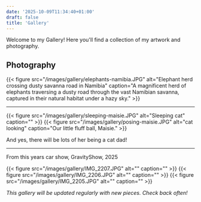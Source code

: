 ```yaml
---
date: '2025-10-09T11:34:40+01:00'
draft: false
title: 'Gallery'
---
```


Welcome to my Gallery! Here you'll find a collection of my artwork and photography.

## Photography

{{< figure src="/images/gallery/elephants-namibia.JPG" alt="Elephant herd crossing dusty savanna road in Namibia" caption="A magnificent herd of elephants traversing a dusty road through the vast Namibian savanna, captured in their natural habitat under a hazy sky." >}}

---

{{< figure src="/images/gallery/sleeping-maisie.JPG" alt="Sleeping cat" caption="" >}}
{{< figure src="/images/gallery/posing-maisie.JPG" alt="cat looking" caption="Our little fluff ball, Maisie." >}}

And yes, there will be lots of her being a cat dad!

---

From this years car show, GravityShow, 2025 

{{< figure src="/images/gallery/IMG_2207.JPG" alt="" caption="" >}}
{{< figure src="/images/gallery/IMG_2206.JPG" alt="" caption="" >}}
{{< figure src="/images/gallery/IMG_2205.JPG" alt="" caption="" >}}


*This gallery will be updated regularly with new pieces. Check back often!*
